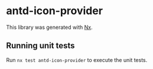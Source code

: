 # antd-icon-provider

This library was generated with [Nx](https://nx.dev).

## Running unit tests

Run `nx test antd-icon-provider` to execute the unit tests.
